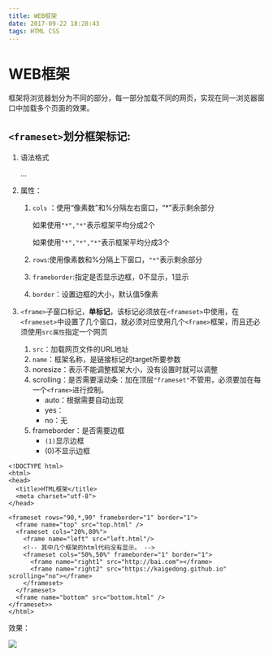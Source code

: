 ```yaml
---
title: WEB框架
date: 2017-09-22 18:28:43
tags: HTML CSS
---
```



# WEB框架

框架将浏览器划分为不同的部分，每一部分加载不同的网页，实现在同一浏览器窗口中加载多个页面的效果。



<!-- more -->

## `<frameset>`划分框架标记:

1. 语法格式

   <frameset>...</frameset>

2. 属性：

   1. `cols` ：使用“像素数”和%分隔左右窗口，“*”表示剩余部分

      如果使用`"*","*"`表示框架平均分成2个

      如果使用`"*","*","*"`表示框架平均分成3个

   2. `rows`:使用像素数和%分隔上下窗口，`"*"`表示剩余部分
   3. `frameborder`:指定是否显示边框，0不显示，1显示 
   4. `border`：设置边框的大小，默认值5像素

3. `<frame>`子窗口标记，**单标记**，该标记必须放在`<frameset>`中使用，在`<frameset>`中设置了几个窗口，就必须对应使用几个`<frame>`框架，而且还必须使用`src属性`指定一个网页

      1. `src`：加载网页文件的URL地址
      2. `name`：框架名称，是链接标记的target所要参数
      3. noresize：表示不能调整框架大小，没有设置时就可以调整
      4. scrolling：是否需要滚动条：加在顶层`"frameset"`不管用，必须要加在每一个`<frame>`进行控制。
         + auto：根据需要自动出现
         + yes：
         + no：无
      5. frameborder：是否需要边框
         + `(1)`显示边框
         + (0)不显示边框

```
<!DOCTYPE html>
<html>
<head>
  <title>HTML框架</title>
  <meta charset="utf-8">
</head>

<frameset rows="90,*,90" frameborder="1" border="1">
  <frame name="top" src="top.html" />
  <frameset cols="20%,80%">
    <frame name="left" src="left.html"/>
    <!-- 其中几个框架的html代码没有显示。 -->
    <frameset cols="50%,50%" frameborder="1" border="1">
      <frame name="right1" src="http://bai.com"></frame>
      <frame name="right2" src="https://kaigedong.github.io" scrolling="no"></frame>
    </frameset>
  </frameset>
  <frame name="bottom" src="bottom.html" />
</frameset>>
</html>
```
效果：

![](/pic/2017-03/2017-03-03-1.jpg)
